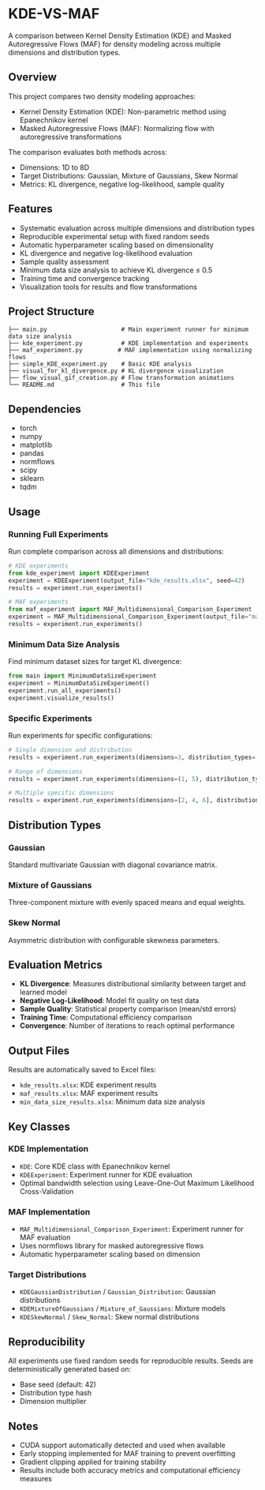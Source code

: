 # KDE-VS-MAF

A comparison between Kernel Density Estimation (KDE) and Masked Autoregressive Flows (MAF) for density modeling across multiple dimensions and distribution types.

## Overview

This project compares two density modeling approaches:

- Kernel Density Estimation (KDE): Non-parametric method using Epanechnikov kernel
- Masked Autoregressive Flows (MAF): Normalizing flow with autoregressive transformations

The comparison evaluates both methods across:
- Dimensions: 1D to 8D
- Target Distributions: Gaussian, Mixture of Gaussians, Skew Normal
- Metrics: KL divergence, negative log-likelihood, sample quality

## Features

- Systematic evaluation across multiple dimensions and distribution types
- Reproducible experimental setup with fixed random seeds
- Automatic hyperparameter scaling based on dimensionality
- KL divergence and negative log-likelihood evaluation
- Sample quality assessment
- Minimum data size analysis to achieve KL divergence ≤ 0.5
- Training time and convergence tracking
- Visualization tools for results and flow transformations

## Project Structure

```
├── main.py                     # Main experiment runner for minimum data size analysis
├── kde_experiment.py           # KDE implementation and experiments
├── maf_experiment.py          # MAF implementation using normalizing flows
├── simple_KDE_experiment.py    # Basic KDE analysis
├── visual_for_kl_divergence.py # KL divergence visualization
├── flow_visual_gif_creation.py # Flow transformation animations
└── README.md                   # This file
```

## Dependencies

- torch
- numpy
- matplotlib
- pandas
- normflows
- scipy
- sklearn
- tqdm

## Usage

### Running Full Experiments

Run complete comparison across all dimensions and distributions:

```python
# KDE experiments
from kde_experiment import KDEExperiment
experiment = KDEExperiment(output_file="kde_results.xlsx", seed=42)
results = experiment.run_experiments()

# MAF experiments  
from maf_experiment import MAF_Multidimensional_Comparison_Experiment
experiment = MAF_Multidimensional_Comparison_Experiment(output_file="maf_results.xlsx", seed=42)
results = experiment.run_experiments()
```

### Minimum Data Size Analysis

Find minimum dataset sizes for target KL divergence:

```python
from main import MinimumDataSizeExperiment
experiment = MinimumDataSizeExperiment()
experiment.run_all_experiments()
experiment.visualize_results()
```

### Specific Experiments

Run experiments for specific configurations:

```python
# Single dimension and distribution
results = experiment.run_experiments(dimensions=3, distribution_types='gaussian')

# Range of dimensions
results = experiment.run_experiments(dimensions=(1, 5), distribution_types='mixture')

# Multiple specific dimensions
results = experiment.run_experiments(dimensions=[2, 4, 6], distribution_types='skewnormal')
```

## Distribution Types

### Gaussian
Standard multivariate Gaussian with diagonal covariance matrix.

### Mixture of Gaussians
Three-component mixture with evenly spaced means and equal weights.

### Skew Normal
Asymmetric distribution with configurable skewness parameters.

## Evaluation Metrics

- **KL Divergence**: Measures distributional similarity between target and learned model
- **Negative Log-Likelihood**: Model fit quality on test data
- **Sample Quality**: Statistical property comparison (mean/std errors)
- **Training Time**: Computational efficiency comparison
- **Convergence**: Number of iterations to reach optimal performance

## Output Files

Results are automatically saved to Excel files:
- `kde_results.xlsx`: KDE experiment results
- `maf_results.xlsx`: MAF experiment results  
- `min_data_size_results.xlsx`: Minimum data size analysis

## Key Classes

### KDE Implementation
- `KDE`: Core KDE class with Epanechnikov kernel
- `KDEExperiment`: Experiment runner for KDE evaluation
- Optimal bandwidth selection using Leave-One-Out Maximum Likelihood Cross-Validation

### MAF Implementation
- `MAF_Multidimensional_Comparison_Experiment`: Experiment runner for MAF evaluation
- Uses normflows library for masked autoregressive flows
- Automatic hyperparameter scaling based on dimension

### Target Distributions
- `KDEGaussianDistribution` / `Gaussian_Distribution`: Gaussian distributions
- `KDEMixtureOfGaussians` / `Mixture_of_Gaussians`: Mixture models
- `KDESkewNormal` / `Skew_Normal`: Skew normal distributions

## Reproducibility

All experiments use fixed random seeds for reproducible results. Seeds are deterministically generated based on:
- Base seed (default: 42)
- Distribution type hash
- Dimension multiplier

## Notes

- CUDA support automatically detected and used when available
- Early stopping implemented for MAF training to prevent overfitting
- Gradient clipping applied for training stability
- Results include both accuracy metrics and computational efficiency measures
